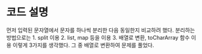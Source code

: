 <h1>코드 설명</h1>
<div>
  먼저 입력된 문자열에서 문자를 하나씩 분리한 다음 동일한지 비교하려 했다.
  분리하는 방법으로는 
  1. split 이용
  2. list, map 등을 이용
  3. 배열로 변환, toCharArray 함수 이용
  이렇게 3가지를 생각했다. 그 중 배열로 변환하여 문제를 풀었다.
</div>
